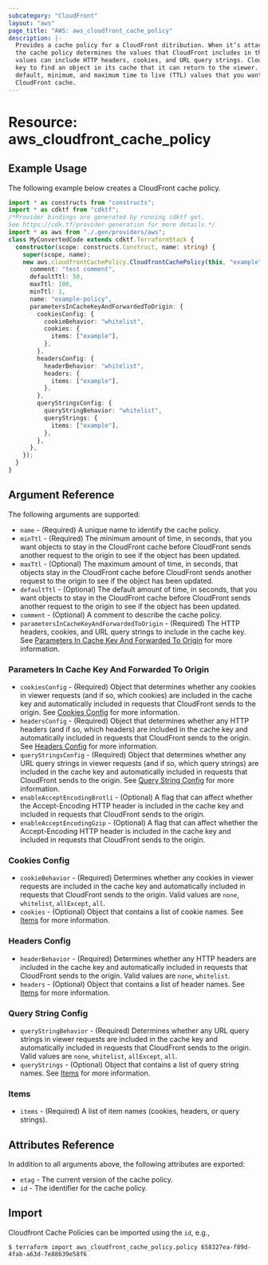 ```yaml
---
subcategory: "CloudFront"
layout: "aws"
page_title: "AWS: aws_cloudfront_cache_policy"
description: |-
  Provides a cache policy for a CloudFront ditribution. When it’s attached to a cache behavior,
  the cache policy determines the values that CloudFront includes in the cache key. These
  values can include HTTP headers, cookies, and URL query strings. CloudFront uses the cache
  key to find an object in its cache that it can return to the viewer. It also determines the
  default, minimum, and maximum time to live (TTL) values that you want objects to stay in the
  CloudFront cache.
---
```


# Resource: aws_cloudfront_cache_policy

## Example Usage

The following example below creates a CloudFront cache policy.

```typescript
import * as constructs from "constructs";
import * as cdktf from "cdktf";
/*Provider bindings are generated by running cdktf get.
See https://cdk.tf/provider-generation for more details.*/
import * as aws from "./.gen/providers/aws";
class MyConvertedCode extends cdktf.TerraformStack {
  constructor(scope: constructs.Construct, name: string) {
    super(scope, name);
    new aws.cloudfrontCachePolicy.CloudfrontCachePolicy(this, "example", {
      comment: "test comment",
      defaultTtl: 50,
      maxTtl: 100,
      minTtl: 1,
      name: "example-policy",
      parametersInCacheKeyAndForwardedToOrigin: {
        cookiesConfig: {
          cookieBehavior: "whitelist",
          cookies: {
            items: ["example"],
          },
        },
        headersConfig: {
          headerBehavior: "whitelist",
          headers: {
            items: ["example"],
          },
        },
        queryStringsConfig: {
          queryStringBehavior: "whitelist",
          queryStrings: {
            items: ["example"],
          },
        },
      },
    });
  }
}

```

## Argument Reference

The following arguments are supported:

* `name` - (Required) A unique name to identify the cache policy.
* `minTtl` - (Required) The minimum amount of time, in seconds, that you want objects to stay in the CloudFront cache before CloudFront sends another request to the origin to see if the object has been updated.
* `maxTtl` - (Optional) The maximum amount of time, in seconds, that objects stay in the CloudFront cache before CloudFront sends another request to the origin to see if the object has been updated.
* `defaultTtl` - (Optional) The default amount of time, in seconds, that you want objects to stay in the CloudFront cache before CloudFront sends another request to the origin to see if the object has been updated.
* `comment` - (Optional) A comment to describe the cache policy.
* `parametersInCacheKeyAndForwardedToOrigin` - (Required) The HTTP headers, cookies, and URL query strings to include in the cache key. See [Parameters In Cache Key And Forwarded To Origin](#parameters-in-cache-key-and-forwarded-to-origin) for more information.

### Parameters In Cache Key And Forwarded To Origin

* `cookiesConfig` - (Required) Object that determines whether any cookies in viewer requests (and if so, which cookies) are included in the cache key and automatically included in requests that CloudFront sends to the origin. See [Cookies Config](#cookies-config) for more information.
* `headersConfig` - (Required) Object that determines whether any HTTP headers (and if so, which headers) are included in the cache key and automatically included in requests that CloudFront sends to the origin. See [Headers Config](#headers-config) for more information.
* `queryStringsConfig` - (Required) Object that determines whether any URL query strings in viewer requests (and if so, which query strings) are included in the cache key and automatically included in requests that CloudFront sends to the origin. See [Query String Config](#query-string-config) for more information.
* `enableAcceptEncodingBrotli` - (Optional) A flag that can affect whether the Accept-Encoding HTTP header is included in the cache key and included in requests that CloudFront sends to the origin.
* `enableAcceptEncodingGzip` - (Optional) A flag that can affect whether the Accept-Encoding HTTP header is included in the cache key and included in requests that CloudFront sends to the origin.

### Cookies Config

* `cookieBehavior` - (Required) Determines whether any cookies in viewer requests are included in the cache key and automatically included in requests that CloudFront sends to the origin. Valid values are `none`, `whitelist`, `allExcept`, `all`.
* `cookies` - (Optional) Object that contains a list of cookie names. See [Items](#items) for more information.

### Headers Config

* `headerBehavior` - (Required) Determines whether any HTTP headers are included in the cache key and automatically included in requests that CloudFront sends to the origin. Valid values are `none`, `whitelist`.
* `headers` - (Optional) Object that contains a list of header names. See [Items](#items) for more information.

### Query String Config

* `queryStringBehavior` - (Required) Determines whether any URL query strings in viewer requests are included in the cache key and automatically included in requests that CloudFront sends to the origin. Valid values are `none`, `whitelist`, `allExcept`, `all`.
* `queryStrings` - (Optional) Object that contains a list of query string names. See [Items](#items) for more information.

### Items

* `items` - (Required) A list of item names (cookies, headers, or query strings).

## Attributes Reference

In addition to all arguments above, the following attributes are exported:

* `etag` - The current version of the cache policy.
* `id` - The identifier for the cache policy.

## Import

Cloudfront Cache Policies can be imported using the `id`, e.g.,

```
$ terraform import aws_cloudfront_cache_policy.policy 658327ea-f89d-4fab-a63d-7e88639e58f6
```

<!-- cache-key: cdktf-0.17.0-pre.15 input-f9e9110095e5d714e66673346bb0ac5ab5a57285b42d8bc5f27fac49f24b2d3e -->
